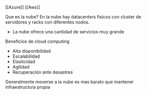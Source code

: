 [[Azure]]
[[Aws]]

Que es la nube?
En la nube hay datacenters fisicos con cluster de servidores y racks con diferentes nodos.
- La nube ofrece una cantidad de servicios muy grande

Beneficios de cloud computing
- Alta disponibilidad
- Escalabilidad
- Elasticidad
- Agilidad
- Recuperación ante desastres

Generalmente moverse a la nube es mas barato que mantener infraestructura propia